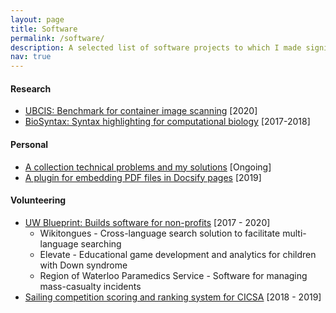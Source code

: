 ```yaml
---
layout: page
title: Software
permalink: /software/
description: A selected list of software projects to which I made significant contributions.
nav: true
---
```


#### Research
- [UBCIS: Benchmark for container image scanning](https://github.com/blackberry/UBCIS) [2020]
- [BioSyntax: Syntax highlighting for computational biology](https://github.com/bioSyntax/bioSyntax) [2017-2018]

#### Personal
- [A collection technical problems and my solutions](https://github.com/lazypanda10117/Problem-Collection) [Ongoing]
- [A plugin for embedding PDF files in Docsify pages](https://github.com/lazypanda10117/docsify-pdf-embed) [2019]

#### Volunteering
- [UW Blueprint: Builds software for non-profits](https://uwblueprint.org) [2017 - 2020]
	- Wikitongues - Cross-language search solution to facilitate multi-language searching
	- Elevate - Educational game development and analytics for children with Down syndrome
	- Region of Waterloo Paramedics Service - Software for managing mass-casualty incidents
- [Sailing competition scoring and ranking system for CICSA](https://github.com/lazypanda10117/CICSA-Ranking-Platform) [2018 - 2019]

<!-- #### Robotics
- [Underwater remotely operated vehicle](https://github.com/lazypanda10117/ROV-Central-Repository) [2015 - 2017]
- [Earthquake detector](https://github.com/lazypanda10117/Earthquake-Detector) [2017] -->
